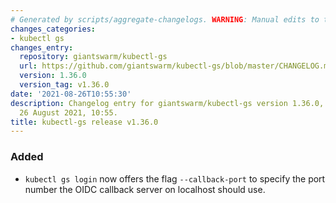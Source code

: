 ```yaml
---
# Generated by scripts/aggregate-changelogs. WARNING: Manual edits to this files will be overwritten.
changes_categories:
- kubectl gs
changes_entry:
  repository: giantswarm/kubectl-gs
  url: https://github.com/giantswarm/kubectl-gs/blob/master/CHANGELOG.md#1360---2021-08-26
  version: 1.36.0
  version_tag: v1.36.0
date: '2021-08-26T10:55:30'
description: Changelog entry for giantswarm/kubectl-gs version 1.36.0, published on
  26 August 2021, 10:55.
title: kubectl-gs release v1.36.0
---
```


### Added
- `kubectl gs login` now offers the flag `--callback-port` to specify the port number the OIDC callback server on localhost should use.

